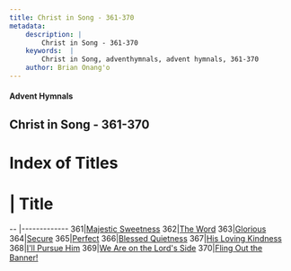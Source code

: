 ```yaml
---
title: Christ in Song - 361-370
metadata:
    description: |
        Christ in Song - 361-370
    keywords:  |
        Christ in Song, adventhymnals, advent hymnals, 361-370
    author: Brian Onang'o
---
```


#### Advent Hymnals
## Christ in Song - 361-370

# Index of Titles
# | Title                        
-- |-------------
361|[Majestic Sweetness](/christ-in-song/301-400/361-370/Majestic-Sweetness)
362|[The Word](/christ-in-song/301-400/361-370/The-Word)
363|[Glorious](/christ-in-song/301-400/361-370/Glorious)
364|[Secure](/christ-in-song/301-400/361-370/Secure)
365|[Perfect](/christ-in-song/301-400/361-370/Perfect)
366|[Blessed Quietness](/christ-in-song/301-400/361-370/Blessed-Quietness)
367|[His Loving Kindness](/christ-in-song/301-400/361-370/His-Loving-Kindness)
368|[I'll Pursue Him](/christ-in-song/301-400/361-370/I'll-Pursue-Him)
369|[We Are on the Lord's Side](/christ-in-song/301-400/361-370/We-Are-on-the-Lord's-Side)
370|[Fling Out the Banner!](/christ-in-song/301-400/361-370/Fling-Out-the-Banner!)